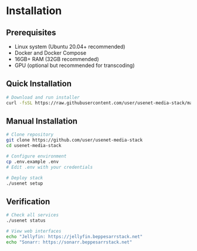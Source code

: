 # Installation

## Prerequisites

- Linux system (Ubuntu 20.04+ recommended)
- Docker and Docker Compose
- 16GB+ RAM (32GB recommended)
- GPU (optional but recommended for transcoding)

## Quick Installation

```bash
# Download and run installer
curl -fsSL https://raw.githubusercontent.com/user/usenet-media-stack/main/install.sh | bash
```

## Manual Installation

```bash
# Clone repository
git clone https://github.com/user/usenet-media-stack
cd usenet-media-stack

# Configure environment
cp .env.example .env
# Edit .env with your credentials

# Deploy stack
./usenet setup
```

## Verification

```bash
# Check all services
./usenet status

# View web interfaces
echo "Jellyfin: https://jellyfin.beppesarrstack.net"
echo "Sonarr: https://sonarr.beppesarrstack.net"
```
